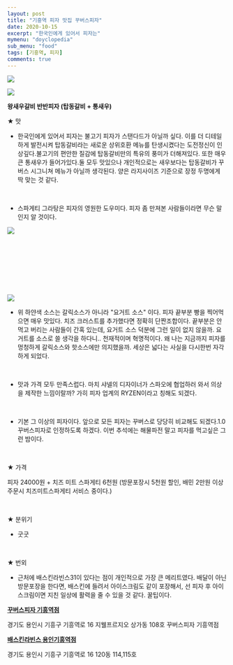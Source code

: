 ```yaml
---
layout: post
title: "기흥역 피자 맛집 꾸버스피자"
date: 2020-10-15
excerpt: "한국인에게 있어서 피자는"
mymenu: "doyclopedia"
sub_menu: "food"
tags: [기흥역, 피자]
comments: true
---
```


[![](https://postfiles.pstatic.net/MjAyMDA5MDlfMTk3/MDAxNTk5NTc3NzE1MTI0.7XRPuouAl5ab8S5uQoSdcR13cQFXE8kvJMCOBnlPyMwg.bl38jt2GEPdBrRvivzDvKdjqhPtJCvUSmrE4Ac2VD-Eg.JPEG.kdi3939/KakaoTalk_20200908_220836133_03.jpg?type=w966)](https://blog.naver.com/PostView.nhn?blogId=kdi3939&logNo=222084179665&parentCategoryNo=&categoryNo=73&viewDate=&isShowPopularPosts=false&from=postList#)

[![](https://postfiles.pstatic.net/MjAyMDA5MDlfMjAg/MDAxNTk5NTc3NzE1MDMw.VGyx9kfiCC54sXBuOeD8Dnn3biKWZR4wOQ-K-ugrzmQg.-mt9H_hQ3Sj4F3JCyU1YQLZPviDPph3Aj5NlnG-BAC0g.JPEG.kdi3939/KakaoTalk_20200908_220836133_04.jpg?type=w966)](https://blog.naver.com/PostView.nhn?blogId=kdi3939&logNo=222084179665&parentCategoryNo=&categoryNo=73&viewDate=&isShowPopularPosts=false&from=postList#)

**왕새우갈비 반반피자 (탑동갈비 + 통새우)**

★ 맛

- 한국인에게 있어서 피자는 불고기 피자가 스탠다드가 아닐까 싶다. 이를 더 디테일하게 발전시켜 탑동갈비라는 새로운 상위호환 메뉴를 탄생시켰다는 도전정신이 인상깊다.불고기의 편안한 질감에 탑동갈비만의 특유의 풍미가 더해져있다. 또한 매우 큰 통새우가 들어가있다.둘 모두 맛있으나 개인적으로는 새우보다는 탑동갈비가 꾸버스 시그니쳐 메뉴가 아닐까 생각된다. 양은 라지사이즈 기준으로 장정 두명에게 딱 맞는 것 같다.

​

- 스파게티 그라탕은 피자의 영원한 도우미다. 피자 좀 만져본 사람들이라면 무슨 말인지 알 것이다.

[![](https://postfiles.pstatic.net/MjAyMDA5MDlfMjE5/MDAxNTk5NTc3NjcxNzQ5.HTsFnJNfAYVeDsDHlmr6r3YLWeGoJ6lEHilI-yHIBTog.u3EXXSDE_8AUPgRERjqTWu3E_6GCONKqaNQNa0euD4Ag.JPEG.kdi3939/%EB%B0%95%EC%B0%AC%ED%99%94.jpg?type=w966)](https://blog.naver.com/PostView.nhn?blogId=kdi3939&logNo=222084179665&parentCategoryNo=&categoryNo=73&viewDate=&isShowPopularPosts=false&from=postList#)

​

​

​

​

[![](https://postfiles.pstatic.net/MjAyMDA5MDlfMjM1/MDAxNTk5NTc3Njg4ODE3.ZfXEeyJphV3c-OucR7wdCC023Oy3bNYYiOQolNFpIsog.OYyZ24q-VDuRE_j3dAYCSGO-fkaVzvKUffKw-cKhvD0g.JPEG.kdi3939/KakaoTalk_20200908_220836133_05.jpg?type=w966)](https://blog.naver.com/PostView.nhn?blogId=kdi3939&logNo=222084179665&parentCategoryNo=&categoryNo=73&viewDate=&isShowPopularPosts=false&from=postList#)

- 위 하얀색 소스는 갈릭소스가 아니라 "요거트 소스" 이다. 피자 끝부분 빵을 찍어먹으면 매우 맛있다. 치즈 크러스트를 추가했다면 정확히 단짠조합이다. 끝부분은 안먹고 버리는 사람들이 간혹 있는데, 요거트 소스 덕분에 그런 일이 없지 않을까. 요거트를 소스로 쓸 생각을 하다니.. 천재적이며 혁명적이다. 왜 나는 지금까지 피자를 멍청하게 갈릭소스와 핫소스에만 의지했을까. 세상은 넓다는 사실을 다시한번 자각하게 되었다.

​

- 맛과 가격 모두 만족스럽다. 마치 샤넬의 디자이너가 스파오에 협업하러 와서 의상을 제작한 느낌이랄까? 가히 피자 업계의 RYZEN이라고 칭해도 되겠다.

​

- 기본 그 이상의 피자이다. 앞으로 모든 피자는 꾸버스로 당당히 비교해도 되겠다.1.0 꾸버스피자로 인정하도록 하겠다. 이번 추석에는 해물파전 말고 피자를 먹고싶은 그런 밤이다.

​

★ 가격

피자 24000원 + 치즈 미트 스파게티 6천원 (방문포장시 5천원 할인, 배민 2만원 이상 주문시 치즈미트스파게티 서비스 중이다.)

​

​★ 분위기

- 굿굿

​

★ 번외

- 근처에 배스킨라빈스31이 있다는 점이 개인적으로 가장 큰 메리트였다. 배달이 아닌 방문포장을 한다면, 배스킨에 들려서 아이스크림도 같이 포장해서, 선 피자 후 아이스크림이면 지친 일상에 활력을 줄 수 있을 것 같다. 꿀팁이다.




[**꾸버스피자 기흥역점**](https://blog.naver.com/PostView.nhn?blogId=kdi3939&logNo=222084179665&parentCategoryNo=&categoryNo=73&viewDate=&isShowPopularPosts=false&from=postList#)

경기도 용인시 기흥구 기흥역로 16 지웰프르지오 상가동 108호 꾸버스피자 기흥역점

[**배스킨라빈스 용인기흥역점**](https://blog.naver.com/PostView.nhn?blogId=kdi3939&logNo=222084179665&parentCategoryNo=&categoryNo=73&viewDate=&isShowPopularPosts=false&from=postList#)

경기도 용인시 기흥구 기흥역로 16 120동 114,115호
